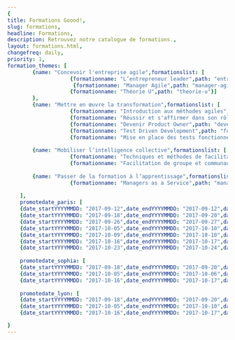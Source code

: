 ```yaml
---
{
title: Formations Goood!,
slug: formations,
headline: Formations,
description: Retrouvez notre catalogue de formations.,
layout: formations.html,
changefreq: daily,
priority: 1,
formation_themes: [
        {name: "Concevoir l'entreprise agile",formationslist: [
                    {formationname: "L’entrepreneur leader",path: "entrepreneur-leader"},
                     {formationname: "Manager Agile",path: "manager-agile"},
                    {formationname: "Théorie U",path: "theorie-u"}]
        },
        {name: "Mettre en œuvre la transformation",formationslist: [
                    {formationname: "Introduction aux méthodes agiles",path: "introduction-methodes-agiles"},
                    {formationname: "Réussir et s'affirmer dans son rôle de Scrum Master",path: "scrum-master"},
                    {formationname: "Devenir Product Owner",path: "devenir-product-owner"},
                    {formationname: "Test Driven Development",path: "formation-tdd"},
                    {formationname: "Mise en place des tests fonctionnels avec TFS et Microsoft Test Manager",path: "tests-fonctionnels"}]},
                    
        {name: "Mobiliser l’intelligence collective",formationslist: [
                    {formationname: "Techniques et méthodes de facilitation de groupe - ToP",path: "techniques-et-methodes-de-facilitation-de-groupe"},
                    {formationname: "Facilitation de groupe et communautés de pratiques",path: "facilitation-de-groupe-et-communautes-de-pratiques"}]},
       
        {name: "Passer de la formation à l’apprentissage",formationslist: [
                    {formationname: "Managers as a Service",path: "manager-as-a-service"}]}
        
    ],
    promotedate_paris: [
    {date_startYYYYMMDD: "2017-09-12",date_endYYYYMMDD: "2017-09-12",date_start: "12/09/2017",formationname: "Test Driven Development", path: "formation-tdd"},
    {date_startYYYYMMDD: "2017-09-18",date_endYYYYMMDD: "2017-09-20",date_start: "18/09/2017",formationname: "Introduction aux Méthodes agiles", path: "introduction-methodes-agiles"},
    {date_startYYYYMMDD: "2017-09-26",date_endYYYYMMDD: "2017-09-27",date_start: "26/09/2017",formationname: "Manager Agile", path: "manager-agile"},
    {date_startYYYYMMDD: "2017-10-05",date_endYYYYMMDD: "2017-10-10",date_start: "05/10/2017",formationname: "Réussir et s'affirmer dans son rôle de Scrum Master", path: "scrum-master"},
    {date_startYYYYMMDD: "2017-10-09",date_endYYYYMMDD: "2017-10-10",date_start: "09/10/2017",formationname: "Devenir Product Owner", path: "devenir-product-owner"},
    {date_startYYYYMMDD: "2017-10-16",date_endYYYYMMDD: "2017-10-17",date_start: "16/10/2017",formationname: "Facilitation de groupe et communautés de pratiques", path: "facilitation-de-groupe-et-communautes-de-pratiques"},
    {date_startYYYYMMDD: "2017-10-23",date_endYYYYMMDD: "2017-10-24",date_start: "23/10/2017",formationname: "Facilitation de groupe et communautés de pratiques", path: "facilitation-de-groupe-et-communautes-de-pratiques"}],
    
    promotedate_sophia: [
    {date_startYYYYMMDD: "2017-09-18",date_endYYYYMMDD: "2017-09-20",date_start: "18/09/2017",formationname: "Introduction aux Méthodes agiles", path: "introduction-methodes-agiles"},
    {date_startYYYYMMDD: "2017-10-05",date_endYYYYMMDD: "2017-10-06",date_start: "05/10/2017",formationname: "Réussir et s'affirmer dans son rôle de scrum master", path: "scrum-master"},
    {date_startYYYYMMDD: "2017-10-16",date_endYYYYMMDD: "2017-10-17",date_start: "16/10/2017",formationname: "Facilitation de groupe et communautés de pratiques", path: "facilitation-de-groupe-et-communautes-de-pratiques"}],
    
    promotedate_lyon: [
    {date_startYYYYMMDD: "2017-09-18",date_endYYYYMMDD: "2017-09-20",date_start: "18/09/2017",formationname: "Introduction aux Méthodes agiles", path: "introduction-methodes-agiles"},    
    {date_startYYYYMMDD: "2017-10-05",date_endYYYYMMDD: "2017-10-10",date_start: "05/10/2017",formationname: "Réussir et s'affirmer dans son rôle de Scrum Master", path: "scrum-master"},
    {date_startYYYYMMDD: "2017-10-16",date_endYYYYMMDD: "2017-10-17",date_start: "16/10/2017",formationname: "Facilitation de groupe et communautés de pratiques", path: "facilitation-de-groupe-et-communautes-de-pratiques"}]

}
---
```


